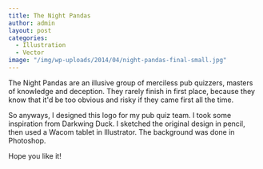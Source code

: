 ```yaml
---
title: The Night Pandas
author: admin
layout: post
categories:
  - Illustration
  - Vector
image: "/img/wp-uploads/2014/04/night-pandas-final-small.jpg"
---
```

The Night Pandas are an illusive group of merciless pub quizzers, masters of knowledge and deception. They rarely finish in first place, because they know that it'd be too obvious and risky if they came first all the time.

So anyways, I designed this logo for my pub quiz team. I took some inspiration from Darkwing Duck. I sketched the original design in pencil, then used a Wacom tablet in Illustrator. The background was done in Photoshop.

Hope you like it!